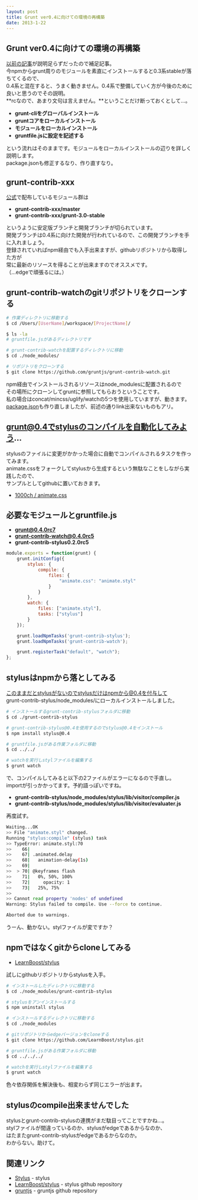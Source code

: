 ```yaml
---
layout: post
title: Grunt ver0.4に向けての環境の再構築
date: 2013-1-22
---
```


## Grunt ver0.4に向けての環境の再構築

[以前の記事](http://1000ch.net/2012/12/08/ReconsideringGruntJs/)が説明足らずだったので補足記事。  
今npmからgrunt周りのモジュールを素直にインストールすると0.3系stableが落ちてくるので、  
0.4系と混在すると、うまく動きません。0.4系で整備していく方が今後のために良いと思うのでその説明。  
**rcなので、あまり文句は言えません。**ということだけ断っておくとして…。  

- **grunt-cliをグローバルインストール**
- **gruntコアをローカルインストール**
- **モジュールをローカルインストール**
- **gruntfile.jsに設定を記述する**

という流れはそのままです。モジュールをローカルインストールの辺りを詳しく説明します。  
package.jsonも修正するなり、作り直すなり。  

## grunt-contrib-xxx

[公式](http://github.com/gruntjs)で配布しているモジュール群は  

- **grunt-contrib-xxx/master**
- **grunt-contrib-xxx/grunt-3.0-stable**

というように安定版ブランチと開発ブランチが切られています。  
開発ブランチは0.4系に向けた開発が行われているので、この開発ブランチを手に入れましょう。  
登録されていればnpm経由でも入手出来ますが、githubリポジトリから取得した方が  
常に最新のリソースを得ることが出来ますのでオススメです。  
（…edgeで頑張るには。）  

## grunt-contrib-watchのgitリポジトリをクローンする

```sh
# 作業ディレクトリに移動する
$ cd /Users/[UserName]/workspace/[ProjectName]/

$ ls -la
# gruntfile.jsがあるディレクトリです

# grunt-contrib-watchを配置するディレクトリに移動
$ cd ./node_modules/

# リポジトリをクローンする
$ git clone https://github.com/gruntjs/grunt-contrib-watch.git
```

npm経由でインストールされるリソースはnode_modulesに配置されるので  
その場所にクローンしてgruntに参照してもらおうということです。  
私の場合はconcat/mincss/uglify/watchの5つを使用していますが、動きます。  
[package.json](http://github.com/1000ch/playground/blob/master/package.json)も作り直しましたが、前述の通りlink出来ないものもアリ。  

## grunt@0.4でstylusのコンパイルを自動化してみよう…

stylusのファイルに変更がかかった場合に自動でコンパイルされるタスクを作ってみます。  
animate.cssをフォークしてstylusから生成するという無駄なことをしながら実践したので、  
サンプルとしてgithubに置いておきます。  

+ [1000ch / animate.css](http://github.com/1000ch/animate.css)

## 必要なモジュールとgruntfile.js

- **grunt@0.4.0rc7**
- **grunt-contrib-watch@0.4.0rc5**
- **grunt-contrib-stylus0.2.0rc5**

```js
module.exports = function(grunt) {
    grunt.initConfig({
        stylus: {
            compile: {
                files: {
                    "animate.css": "animate.styl"
                }
            }
        },
        watch: {
            files: ["animate.styl"],
            tasks: ["stylus"]
        }
    });

    grunt.loadNpmTasks('grunt-contrib-stylus');
    grunt.loadNpmTasks('grunt-contrib-watch');

    grunt.registerTask("default", "watch");
};
```

## stylusはnpmから落としてみる

このままだとstylusがないのでstylusだけはnpmから@0.4を付与して  
grunt-contrib-stylus/node_modules/にローカルインストールしました。  

```sh
# インストールするgrunt-contrib-stylusフォルダに移動
$ cd ./grunt-contrib-stylus

# grunt-contrib-stylus@0.4を使用するのでstylus@0.4をインストール
$ npm install stylus@0.4

# gruntfile.jsがある作業フォルダに移動
$ cd ../../

# watchを実行しstylファイルを編集する
$ grunt watch
```

で、コンパイルしてみると以下の2ファイルがエラーになるので手直し。  
importが引っかかってます。予約語っぽいですね。  

- **grunt-contrib-stylus/node_modules/stylus/lib/visitor/compiler.js**
- **grunt-contrib-stylus/node_modules/stylus/lib/visitor/evaluater.js**

再度試す。  

```sh
Waiting...OK
>> File "animate.styl" changed.
Running "stylus:compile" (stylus) task
>> TypeError: animate.styl:70
>>    66| 
>>    67| .animated.delay
>>    68|   animation-delay(1s)
>>    69| 
>>  > 70| @keyframes flash
>>    71|   0%, 50%, 100%
>>    72|     opacity: 1
>>    73|   25%, 75%
>> 
>> Cannot read property 'nodes' of undefined
Warning: Stylus failed to compile. Use --force to continue.

Aborted due to warnings.
```

うーん、動かない。stylファイルが変ですか？  

## npmではなくgitからcloneしてみる

- [LearnBoost/stylus](https://github.com/learnboost/stylus)

試しにgithubリポジトリからstylusを入手。

```sh
# インストールしたディレクトリに移動する
$ cd ./node_modules/grunt-contrib-stylus

# stylusをアンインストールする
$ npm uninstall stylus

# インストールするディレクトリに移動する
$ cd ./node_modules

# gitリポジトリからedgeバージョンをcloneする
$ git clone https://github.com/LearnBoost/stylus.git

# gruntfile.jsがある作業フォルダに移動
$ cd ../../../

# watchを実行しstylファイルを編集する
$ grunt watch
```

色々依存関係を解決後も、相変わらず同じエラーが出ます。  

## stylusのcompile出来ませんでした

stylusとgrunt-contrib-stylusの連携がまだ駄目ってことですかね…。  
stylファイルが間違っているのか、stylusがedgeであるからなのか、  
はたまたgrunt-contrib-stylusがedgeであるからなのか。  
わからない。助けて。  

## 関連リンク

- [Stylus](http://learnboost.github.com/stylus/) - stylus
- [LearnBoost/stylus](http://github.com/learnboost/stylus) - stylus github repository
- [gruntjs](http://github.com/gruntjs) - gruntjs github repository